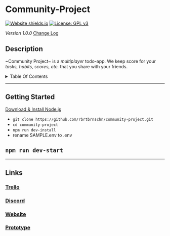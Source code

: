 # Community-Project
[![Website shields.io](https://img.shields.io/website-up-down-green-red/http/shields.io.svg)](https://doesisaacbeat.me/)
[![License: GPL v3](https://img.shields.io/badge/License-GPLv3-blue.svg)](https://www.gnu.org/licenses/gpl-3.0)

*Version 1.0.0* [Change Log](CHANGELOG.md)
## Description
~Community Project~ is a _multiplayer_ todo-app. We keep score for your _tasks, habits, scores, etc._ that you share with your friends.

<details><summary>Table Of Contents</summary>
<p>

#### [Getting Started](#getting-started)
#### [Links](#links)

</p>
</details>

---

## <a name="getting-started"></a>Getting Started
[Download & Install Node.js](https://nodejs.org/en/download/) 

- ``` git clone https://github.com/rbrtbrnschn/community-project.git ```
- ``` cd community-project ```
- ``` npm run dev-install ```
- rename SAMPLE.env to .env
## ``` npm run dev-start ```

---

## <a name="links"></a>Links
### [Trello](https://trello.com/invite/b/ce4JUEZA/07b8611e4c172292c22fe86dd9a1d49b/community-project)
### [Discord](https://discord.gg/q2wRePf)
### [Website](https://doesisaacbeat.me)
### [Prototype](https://www.figma.com/file/mXqsvBsQVDgU1VI9daZhi3/Community-Project?node-id=0%)
